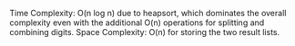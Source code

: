 Time Complexity: O(n log n) due to heapsort, which dominates the overall complexity even with the additional O(n) operations for splitting and combining digits.
Space Complexity: O(n) for storing the two result lists.
